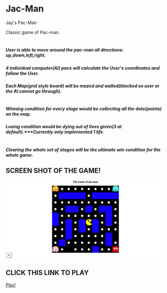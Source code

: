 # Jac-Man
Jay's Pac-Man

Classic game of Pac-man.
#
##### User is able to move around the pac-man all directions: up,down,left,right. 
##### 4 individual computer(AI) pacs will calculate the User's coordinates and follow the User. 
##### Each Map(grid style board) will be mazed and walled(blocked so user or the AI cannot go through).
#
##### Winning condition for every stage would be collecting all the dots(points) on the map.
##### Losing condition would be dying out of lives given(3 at default).***Currently only implemented 1 life.
#
##### Clearing the whole set of stages will be the ultimate win condition for the whole game.




## SCREEN SHOT OF THE GAME!
![image info](./img/screenshot.png)



## CLICK THIS LINK TO PLAY
[Play!](https://hj7park.github.io/Jac-Man)



  

